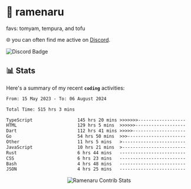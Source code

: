 # 🍜 ramenaru
favs: tomyam, tempura, and tofu

🌐 you can often find me active on [Discord](https://discordapp.com/users/503291004200157185).

![Discord Badge](https://dcbadge.vercel.app/api/shield/503291004200157185)

## 📊 Stats

Here's a summary of my recent **`coding`** activities:

<!--START_SECTION:waka-->

```txt
From: 15 May 2023 - To: 06 August 2024

Total Time: 515 hrs 3 mins

TypeScript                 145 hrs 20 mins >>>>>>>------------------   28.22 %
HTML                       129 hrs 5 mins  >>>>>>-------------------   25.06 %
Dart                       112 hrs 41 mins >>>>>--------------------   21.88 %
Go                         54 hrs 50 mins  >>>----------------------   10.65 %
Other                      11 hrs 5 mins   >------------------------   02.15 %
JavaScript                 10 hrs 21 mins  >------------------------   02.01 %
Rust                       6 hrs 44 mins   -------------------------   01.31 %
CSS                        6 hrs 23 mins   -------------------------   01.24 %
Bash                       4 hrs 48 mins   -------------------------   00.93 %
JSON                       4 hrs 25 mins   -------------------------   00.86 %
```

<!--END_SECTION:waka-->

<div style="text-align: center;">
   <img align="center" src="https://github-readme-streak-stats.herokuapp.com/?user=Ramenaru&theme=dark&card_width=520" alt="Ramenaru Contrib Stats" />
</div>

